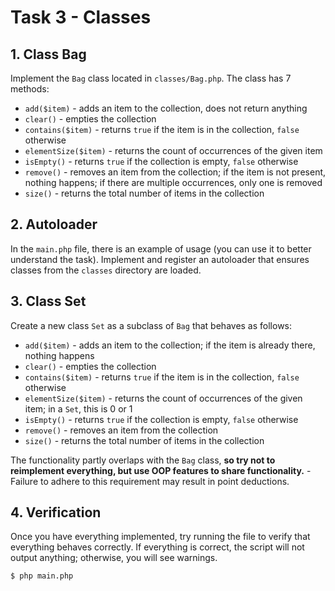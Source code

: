 # Task 3 - Classes

## 1. Class Bag

Implement the `Bag` class located in `classes/Bag.php`. The class has 7 methods:

- `add($item)` - adds an item to the collection, does not return anything
- `clear()` - empties the collection
- `contains($item)` - returns `true` if the item is in the collection, `false` otherwise
- `elementSize($item)` - returns the count of occurrences of the given item
- `isEmpty()` - returns `true` if the collection is empty, `false` otherwise
- `remove()` - removes an item from the collection; if the item is not present, nothing happens; if there are multiple occurrences, only one is removed
- `size()` - returns the total number of items in the collection


## 2. Autoloader

In the `main.php` file, there is an example of usage (you can use it to better understand the task). Implement and register an autoloader that ensures classes from the `classes` directory are loaded.


## 3. Class Set

Create a new class `Set` as a subclass of `Bag` that behaves as follows:

- `add($item)` - adds an item to the collection; if the item is already there, nothing happens
- `clear()` - empties the collection
- `contains($item)` - returns `true` if the item is in the collection, `false` otherwise
- `elementSize($item)` - returns the count of occurrences of the given item; in a `Set`, this is 0 or 1
- `isEmpty()` - returns `true` if the collection is empty, `false` otherwise
- `remove()` - removes an item from the collection
- `size()` - returns the total number of items in the collection

The functionality partly overlaps with the `Bag` class, **so try not to reimplement everything, but use OOP features to share functionality.** - Failure to adhere to this requirement may result in point deductions.


## 4. Verification

Once you have everything implemented, try running the file to verify that everything behaves correctly. If everything is correct, the script will not output anything; otherwise, you will see warnings.

```shell
$ php main.php
```